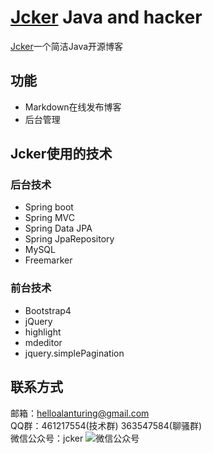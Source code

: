 # [Jcker](http://www.jcker.org) Java and hacker
[Jcker](http://www.jcker.org)一个简洁Java开源博客
## 功能
* Markdown在线发布博客
* 后台管理
## Jcker使用的技术
### 后台技术
* Spring boot 
* Spring MVC
* Spring Data JPA
* Spring JpaRepository
* MySQL
* Freemarker
### 前台技术
* Bootstrap4
* jQuery
* highlight
* mdeditor
* jquery.simplePagination
## 联系方式 
邮箱：helloalanturing@gmail.com  
QQ群：461217554(技术群)  363547584(聊骚群)  
微信公众号：jcker
![微信公众号](jcker-web/src/main/resources/img/wechat_qrcode.jpg) 


